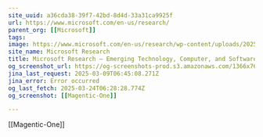 ```yaml
---
site_uuid: a36cda38-39f7-42bd-8d4d-33a31ca9925f
url: https://www.microsoft.com/en-us/research/
parent_org: [[Microsoft]]
tags: 
image: https://www.microsoft.com/en-us/research/wp-content/uploads/2025/02/MS_Final_Transforming_Scientific_Discovery-2000x1333-1-1024x682.png
site_name: Microsoft Research
title: Microsoft Research – Emerging Technology, Computer, and Software Research
og_screenshot_url: https://og-screenshots-prod.s3.amazonaws.com/1366x768/80/false/058ff9d6c86939fdad25992b4fade7ba6cceb3fd2e2d62dfbbe8a3fa2b7ba12d.jpeg
jina_last_request: 2025-03-09T06:45:08.271Z
jina_error: Error occurred
og_last_fetch: 2025-03-24T06:28:28.774Z
og_screenshot: [[Magentic-One]]

---
```

[[Magentic-One]]
